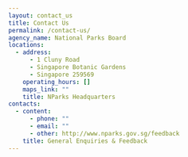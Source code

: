 ```yaml
---
layout: contact_us
title: Contact Us
permalink: /contact-us/
agency_name: National Parks Board
locations:
  - address:
      - 1 Cluny Road
      - Singapore Botanic Gardens
      - Singapore 259569
    operating_hours: []
    maps_link: ""
    title: NParks Headquarters
contacts:
  - content:
      - phone: ""
      - email: ""
      - other: http://www.nparks.gov.sg/feedback
    title: General Enquiries & Feedback
---
```

